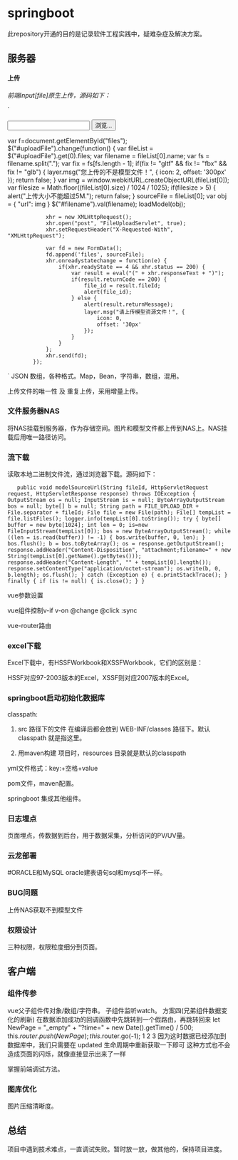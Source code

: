 # springboot

此repository开通的目的是记录软件工程实践中，疑难杂症及解决方案。

## 服务器

#### 上传

*前端input[file]原生上传，源码如下：*

`
<div style="margin-top:5px;">
  <input type="file" id="uploadFile" style="display:none;" />
  <input type="text" id="filename" />
  <button class="btn btn_default" id="selectBtn" onclick="javascript:$('#uploadFile').click();">浏览...</button>
</div>


var f=document.getElementById("files");
	$("#uploadFile").change(function() {
				var fileList = $("#uploadFile").get(0).files;
				var filename = fileList[0].name;
				var fs = filename.split(".");
				var fix = fs[fs.length - 1];
				if(fix != "gltf" && fix != "fbx" && fix != "glb") {
					layer.msg("您上传的不是模型文件！", {
						icon: 2,
						offset: '300px'
					});
					return false;
				}
				var img = window.webkitURL.createObjectURL(fileList[0]);
				var filesize = Math.floor((fileList[0].size) / 1024 / 1025);
				if(filesize > 5) {
					alert("上传大小不能超过5M.");
					return false;
				}
				sourceFile = fileList[0];
				var obj = {
					"url": img
				}
				$("#filename").val(filename);
				loadModel(obj);

				xhr = new XMLHttpRequest();
				xhr.open("post", "FileUploadServlet", true);
				xhr.setRequestHeader("X-Requested-With", "XMLHttpRequest");

				var fd = new FormData();
				fd.append('files', sourceFile);
				xhr.onreadystatechange = function(e) {
					if(xhr.readyState == 4 && xhr.status == 200) {
						var result = eval("(" + xhr.responseText + ")");
						if(result.returnCode == 200) {
							file_id = result.fileId;
							alert(file_id);
						} else {
							alert(result.returnMessage);
							layer.msg("请上传模型资源文件！", {
								icon: 0,
								offset: '30px'
							});
						}
					}
				};
				xhr.send(fd);
			});
`
JSON 数组，各种格式。Map，Bean，字符串，数组，混用。

上传文件的唯一性 及 重复上传，采用增量上传。

### 文件服务器NAS

将NAS挂载到服务器，作为存储空间。图片和模型文件都上传到NAS上。NAS挂载后用唯一路径访问。

### 流下载

读取本地二进制文件流，通过浏览器下载。源码如下：

`	
public void modelSourceUrl(String fileId, HttpServletRequest request, HttpServletResponse response) throws IOException {
		OutputStream os = null;
		InputStream is = null;
		ByteArrayOutputStream bos = null;
		byte[] b = null;
		String path = FILE_UPLOAD_DIR + File.separator + fileId;
		File file = new File(path);
		File[] tempList = file.listFiles();
		logger.info(tempList[0].toString());
		try {
			byte[] buffer = new byte[1024];
			int len = 0;
			is=new FileInputStream(tempList[0]);
			bos = new ByteArrayOutputStream();
			while ((len = is.read(buffer)) != -1) {
				bos.write(buffer, 0, len);
			}
			bos.flush();
			b = bos.toByteArray();
			os = response.getOutputStream();
            response.addHeader("Content-Disposition", "attachment;filename=" + new String(tempList[0].getName().getBytes()));
            response.addHeader("Content-Length", "" + tempList[0].length());
            response.setContentType("application/octet-stream");
			os.write(b, 0, b.length);
			os.flush();
		} catch (Exception e) {
			e.printStackTrace();
		} finally {
			if (is != null) {
				 is.close();
			}
		}
`

vue参数设置

vue组件控制v-if v-on @change @click :sync

vue-router路由

### excel下载

Excel下载中，有HSSFWorkbook和XSSFWorkbook，它们的区别是：

HSSF对应97-2003版本的Excel，XSSF则对应2007版本的Excel。

### springboot启动初始化数据库

classpath:
 
1.  src 路径下的文件 在编译后都会放到 WEB-INF/classes 路径下。默认classpath 就是指这里。
 
2. 用maven构建 项目时，resources 目录就是默认的classpath

yml文件格式：key:+空格+value

pom文件，maven配置。

springboot 集成其他组件。

### 日志埋点

页面埋点，传数据到后台，用于数据采集，分析访问的PV/UV量。

### 云龙部署

#ORACLE和MySQL
oracle建表语句sql和mysql不一样。


### BUG问题
上传NAS获取不到模型文件

### 权限设计
三种权限，权限粒度细分到页面。

## 客户端

### 组件传参

vue父子组件传对象/数组/字符串。
子组件监听watch。
方案四(兄弟组件数据变化的刷新)
在数据添加成功的回调函数中先跳转到一个假路由，再跳转回来
let NewPage = "_empty" + "?time=" + new Date().getTime() / 500;
this.$router.push(NewPage);
this.$router.go(-1);
1
2
3
因为这时数据已经添加到数据库中，我们只需要在 updated 生命周期中重新获取一下即可
这种方式也不会造成页面的闪烁，就像直接显示出来了一样

掌握前端调试方法。

### 图库优化

图片压缩清晰度。

## 总结

项目中遇到技术难点，一直调试失败。暂时放一放，做其他的，保持项目进度。
